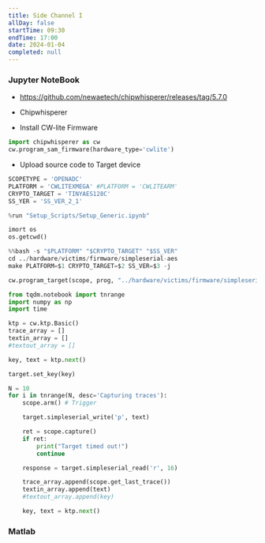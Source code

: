 ```yaml
---
title: Side Channel I
allDay: false
startTime: 09:30
endTime: 17:00
date: 2024-01-04
completed: null
---
```


### Jupyter NoteBook

- https://github.com/newaetech/chipwhisperer/releases/tag/5.7.0

- Chipwhisperer
- Install CW-lite Firmware

```python
import chipwhisperer as cw
cw.program_sam_firmware(hardware_type='cwlite')
```

- Upload source code to Target device

```python
SCOPETYPE = 'OPENADC'
PLATFORM = 'CWLITEXMEGA' #PLATFORM = 'CWLITEARM'
CRYPTO_TARGET = 'TINYAES128C'
SS_YER = 'SS_VER_2_1'
```

```python
%run "Setup_Scripts/Setup_Generic.ipynb"
```

```python
imort os
os.getcwd()
```

```python
%%bash -s "$PLATFORM" "$CRYPTO_TARGET" "$SS_VER"
cd ../hardware/victims/firmware/simpleserial-aes
make PLATFORM=$1 CRYPTO_TARGET=$2 SS_VER=$3 -j
```

```python
cw.program_target(scope, prog, "../hardware/victims/firmware/simpleserial-aes/simpleserial-aes-{}.hex".format(PLATFORM))
```

```python
from tqdm.notebook import tnrange
import numpy as np
import time

ktp = cw.ktp.Basic()
trace_array = []
textin_array = []
#textout_array = []

key, text = ktp.next()

target.set_key(key)

N = 10
for i in tnrange(N, desc='Capturing traces'):
	scope.arm() # Trigger

	target.simpleserial_write('p', text)

	ret = scope.capture()
	if ret:
		print("Target timed out!")
		continue

	response = target.simpleserial_read('r', 16)

	trace_array.append(scope.get_last_trace())
	textin_array.append(text)
	#textout_array.append(key)

	key, text = ktp.next()
```


### Matlab

